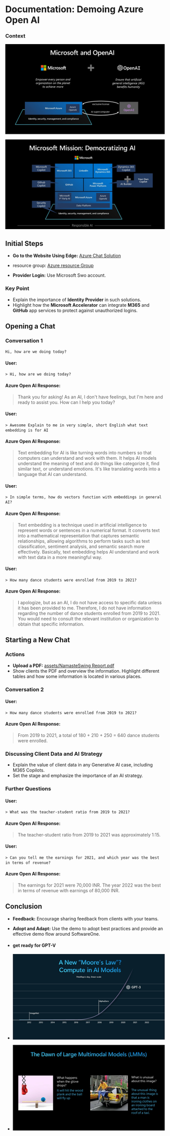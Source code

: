 # Documentation: Demoing Azure Open AI

### Context

![Microsoft & OpenAI](https://github.com/schneutzi-81/demodocu/blob/main/assets/Slide9.JPG)

![Microsoft & OpenAI](https://github.com/schneutzi-81/demodocu/blob/main/assets/Slide8.JPG)

## Initial Steps
- **Go to the Website Using Edge:** [Azure Chat Solution](https://azurechat-solution-webapp-kmyjikjxtw44g.azurewebsites.net/)

- resource group:  [Azure resource Group](https://portal.azure.com/#@softwareone.com/resource/subscriptions/3b77307b-4382-43d7-8075-7704bf73196f/resourcegroups/rg-swo-appsvc-dach-aichatshowcase/overview/)
- **Provider Login:** Use Microsoft Swo account.

### Key Point
- Explain the importance of **Identity Provider** in such solutions.
- Highlight how the **Microsoft Accelerator** can integrate **M365** and **GitHub** app services to protect against unauthorized logins.

## Opening a Chat

### Conversation 1

```plaintext
Hi, how are we doing today?
```

#### User:
```plaintext
> Hi, how are we doing today?
```

#### Azure Open AI Response:
> Thank you for asking! As an AI, I don't have feelings, but I'm here and ready to assist you. How can I help you today?

#### User:
```plaintext
> Awesome Explain to me in very simple, short English what text embedding is for AI
```

#### Azure Open AI Response:
> Text embedding for AI is like turning words into numbers so that computers can understand and work with them. It helps AI models understand the meaning of text and do things like categorize it, find similar text, or understand emotions. It's like translating words into a language that AI can understand.

#### User:
```plaintext
> In simple terms, how do vectors function with embeddings in general AI?
```

#### Azure Open AI Response:
> Text embedding is a technique used in artificial intelligence to represent words or sentences in a numerical format. It converts text into a mathematical representation that captures semantic relationships, allowing algorithms to perform tasks such as text classification, sentiment analysis, and semantic search more effectively. Basically, text embedding helps AI understand and work with text data in a more meaningful way.

#### User:
```plaintext
> How many dance students were enrolled from 2019 to 2021?
```

#### Azure Open AI Response:
> I apologize, but as an AI, I do not have access to specific data unless it has been provided to me. Therefore, I do not have information regarding the number of dance students enrolled from 2019 to 2021. You would need to consult the relevant institution or organization to obtain that specific information.

## Starting a New Chat

### Actions
- **Upload a PDF:** [assets/NamasteSwing Report.pdf](#)
- Show clients the PDF and overview the information. Highlight different tables and how some information is located in various places.

### Conversation 2

#### User:
```plaintext
> How many dance students were enrolled from 2019 to 2021?
```

#### Azure Open AI Response:
> From 2019 to 2021, a total of 180 + 210 + 250 = 640 dance students were enrolled.

### Discussing Client Data and AI Strategy

- Explain the value of client data in any Generative AI case, including M365 Copilots.
- Set the stage and emphasize the importance of an AI strategy.

### Further Questions

#### User:
```plaintext
> What was the teacher-student ratio from 2019 to 2021?
```

#### Azure Open AI Response:

> The teacher-student ratio from 2019 to 2021 was approximately 1:15.

#### User:
```plaintext
> Can you tell me the earnings for 2021, and which year was the best in terms of revenue?
```

#### Azure Open AI Response:
> The earnings for 2021 were 70,000 INR. The year 2022 was the best in terms of revenue with earnings of 80,000 INR.

## Conclusion

- **Feedback:** Encourage sharing feedback from clients with your teams.
- **Adopt and Adapt:** Use the demo to adopt best practices and provide an effective demo flow around SoftwareOne.

- #### get ready for GPT-V

- ![Microsoft & OpenAI](https://github.com/schneutzi-81/demodocu/blob/main/assets/Slide23.JPG)
- ![Microsoft & OpenAI](https://github.com/schneutzi-81/demodocu/blob/main/assets/Slide24.JPG)
